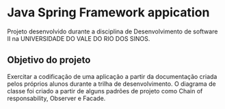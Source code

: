 # Java Spring Framework appication

Projeto desenvolvido durante a disciplina de Desenvolvimento de software II na UNIVERSIDADE DO VALE DO RIO DOS SINOS.

## Objetivo do projeto

Exercitar a codificação de uma aplicação a partir da documentação criada pelos próprios alunos durante a trilha de desenvolvimento.
O diagrama de classe foi criado a partir de alguns padrões de projeto como Chain of responsability, Observer e Facade.
